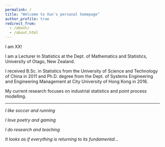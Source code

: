 ```yaml
---
permalink: /
title: "Welcome to Xun's personal homepage"
author_profile: true
redirect_from: 
  - /about/
  - /about.html
---
```



I am XX! 

I am a Lecturer in Statistics at the Dept. of Mathematics and Statistics, University of Otago, New Zealand. 

I received B.Sc. in Statistics from the University of Science and Technology of China in 2011 and Ph.D. degree from the Dept. of Systems Engineering and Engineering Management at City University of Hong Kong in 2016. 

My current research focuses on industrial statistics and point process modelling. 

-------------------------


*I like soccer and running*

*I love poetry and gaming*

*I do research and teaching*

*It looks as if everything is returning to its fundamental...*
